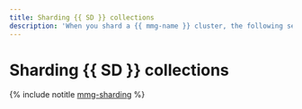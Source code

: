 ```yaml
---
title: Sharding {{ SD }} collections
description: 'When you shard a {{ mmg-name }} cluster, the following service hosts are automatically created and billed separately from the main DBMS hosts: either MONGOS and MONGOCFG, or MONGOINFRA.'
---
```


# Sharding {{ SD }} collections

{% include notitle [mmg-sharding](../../_tutorials/dataplatform/storedoc-sharding.md) %}
